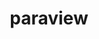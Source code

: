 ---
title: "paraview"
layout: cache
categories: [package, v0.18.1]
meta: {"versions": ["5.10.1"], "compilers": ["gcc@=7.3.1", "gcc@=7.5.0"], "oss": ["amzn2", "ubuntu18.04"], "platforms": ["linux"], "targets": ["aarch64", "graviton2", "x86_64", "x86_64_v3", "x86_64_v4"], "stacks": ["aws-isc", "aws-isc-aarch64", "data-vis-sdk", "root"], "num_specs": 5, "num_specs_by_stack": {"data-vis-sdk": 1, "root": 5, "aws-isc-aarch64": 2, "aws-isc": 2}}
spec_details: [{"hash": "m23mglh5tsmvpsp2iukmp4ubnahxrlli", "compiler": "gcc@=7.5.0", "versions": ["5.10.1"], "os": "ubuntu18.04", "platform": "linux", "target": "x86_64", "variants": ["+adios2", "~advanced_debug", "build_edition=canonical", "build_type=RelWithDebInfo", "~cuda", "+development_files", "~examples", "~eyedomelighting", "~fortran", "+hdf5", "~ipo", "+kits", "+mpi", "+opengl2", "~osmesa", "~pagosa", "patches=acb3805", "~python", "+python3", "+qt", "+shared", "use_vtkm=default"], "stacks": ["data-vis-sdk", "root"], "size": "-", "tarball": "https://binaries.spack.io/v0.18.1/build_cache/linux-ubuntu18.04-x86_64/gcc-7.5.0/paraview-5.10.1/linux-ubuntu18.04-x86_64-gcc-7.5.0-paraview-5.10.1-m23mglh5tsmvpsp2iukmp4ubnahxrlli.spack"}, {"hash": "xb52j4hfvrbdigduvt6b4ampz3c3shk3", "compiler": "gcc@=7.3.1", "versions": ["5.10.1"], "os": "amzn2", "platform": "linux", "target": "aarch64", "variants": ["~adios2", "~advanced_debug", "build_edition=canonical", "build_type=RelWithDebInfo", "~cuda", "+development_files", "~examples", "~eyedomelighting", "~fortran", "~hdf5", "~ipo", "+kits", "+mpi", "+opengl2", "~osmesa", "~pagosa", "patches=acb3805", "~python", "~python3", "~qt", "+shared", "use_vtkm=default"], "stacks": ["aws-isc-aarch64", "root"], "size": "-", "tarball": "https://binaries.spack.io/v0.18.1/build_cache/linux-amzn2-aarch64/gcc-7.3.1/paraview-5.10.1/linux-amzn2-aarch64-gcc-7.3.1-paraview-5.10.1-xb52j4hfvrbdigduvt6b4ampz3c3shk3.spack"}, {"hash": "okuz6fgdjuvyd6ozylq5etovwm3xijld", "compiler": "gcc@=7.3.1", "versions": ["5.10.1"], "os": "amzn2", "platform": "linux", "target": "x86_64_v3", "variants": ["~adios2", "~advanced_debug", "build_edition=canonical", "build_type=RelWithDebInfo", "~cuda", "+development_files", "~examples", "~eyedomelighting", "~fortran", "~hdf5", "~ipo", "+kits", "+mpi", "+opengl2", "~osmesa", "~pagosa", "patches=acb3805", "~python", "~python3", "~qt", "+shared", "use_vtkm=default"], "stacks": ["root", "aws-isc"], "size": "-", "tarball": "https://binaries.spack.io/v0.18.1/build_cache/linux-amzn2-x86_64_v3/gcc-7.3.1/paraview-5.10.1/linux-amzn2-x86_64_v3-gcc-7.3.1-paraview-5.10.1-okuz6fgdjuvyd6ozylq5etovwm3xijld.spack"}, {"hash": "p6doujbatha5nw6ymwm6gcaljka2fn7f", "compiler": "gcc@=7.3.1", "versions": ["5.10.1"], "os": "amzn2", "platform": "linux", "target": "graviton2", "variants": ["~adios2", "~advanced_debug", "build_edition=canonical", "build_type=RelWithDebInfo", "~cuda", "+development_files", "~examples", "~eyedomelighting", "~fortran", "~hdf5", "~ipo", "+kits", "+mpi", "+opengl2", "~osmesa", "~pagosa", "patches=acb3805", "~python", "~python3", "~qt", "+shared", "use_vtkm=default"], "stacks": ["aws-isc-aarch64", "root"], "size": "-", "tarball": "https://binaries.spack.io/v0.18.1/build_cache/linux-amzn2-graviton2/gcc-7.3.1/paraview-5.10.1/linux-amzn2-graviton2-gcc-7.3.1-paraview-5.10.1-p6doujbatha5nw6ymwm6gcaljka2fn7f.spack"}, {"hash": "745x7sjz7g477ztdo3oorpe2cmu7lgho", "compiler": "gcc@=7.3.1", "versions": ["5.10.1"], "os": "amzn2", "platform": "linux", "target": "x86_64_v4", "variants": ["~adios2", "~advanced_debug", "build_edition=canonical", "build_type=RelWithDebInfo", "~cuda", "+development_files", "~examples", "~eyedomelighting", "~fortran", "~hdf5", "~ipo", "+kits", "+mpi", "+opengl2", "~osmesa", "~pagosa", "patches=acb3805", "~python", "~python3", "~qt", "+shared", "use_vtkm=default"], "stacks": ["root", "aws-isc"], "size": "-", "tarball": "https://binaries.spack.io/v0.18.1/build_cache/linux-amzn2-x86_64_v4/gcc-7.3.1/paraview-5.10.1/linux-amzn2-x86_64_v4-gcc-7.3.1-paraview-5.10.1-745x7sjz7g477ztdo3oorpe2cmu7lgho.spack"}]
---